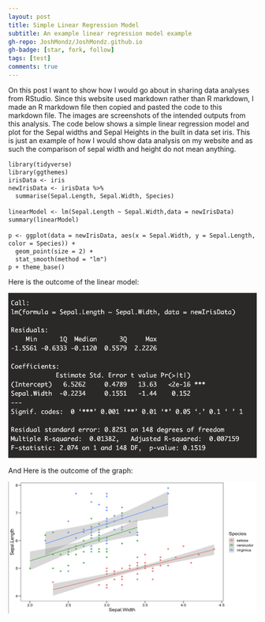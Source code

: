 ```yaml
---
layout: post
title: Simple Linear Regression Model
subtitle: An example linear regression model example
gh-repo: JoshMondz/JoshMondz.github.io
gh-badge: [star, fork, follow]
tags: [test]
comments: true
---
```


On this post I want to show how I would go about in sharing data analyses from RStudio. Since this website used markdown rather than R markdown, I made an R markdown file then copied and pasted the code to this markdown file. The images are screenshots of the intended outputs from this analysis. The code below shows a simple linear regression model and plot for the Sepal widths and Sepal Heights in the built in data set iris. This is just an example of how I would show data analysis on my website and as such the comparison of sepal width and height do not mean anything.


```{r}
library(tidyverse)
library(ggthemes)
irisData <- iris
newIrisData <- irisData %>%
  summarise(Sepal.Length, Sepal.Width, Species)

linearModel <- lm(Sepal.Length ~ Sepal.Width,data = newIrisData)
summary(linearModel)

p <- ggplot(data = newIrisData, aes(x = Sepal.Width, y = Sepal.Length, color = Species)) + 
  geom_point(size = 2) + 
  stat_smooth(method = "lm")
p + theme_base()
```

Here is the outcome of the linear model:

![Linear Model](LinearModel.png)

And Here is the outcome of the graph:

![Plot](Plot.png)
